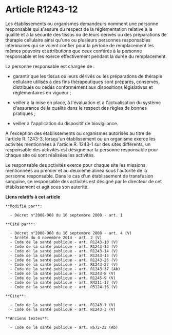 # Article R1243-12

Les établissements ou organismes demandeurs nomment une personne responsable qui s'assure du respect de la réglementation
relative à la qualité et à la sécurité des tissus ou de leurs dérivés ou des préparations de thérapie cellulaire ainsi qu'une
ou plusieurs personnes responsables intérimaires qui se voient confier pour la période de remplacement les mêmes pouvoirs et
attributions que ceux conférés à la personne responsable et les exerce effectivement pendant la durée du remplacement. 

La personne responsable est chargée de :

- garantir que les tissus ou leurs dérivés ou les préparations de thérapie cellulaire utilisés à des fins thérapeutiques sont
préparés, conservés, distribués ou cédés conformément aux dispositions législatives et réglementaires en vigueur ;

- veiller à la mise en place, à l'évaluation et à l'actualisation du système d'assurance de la qualité dans le respect des
règles de bonnes pratiques ;

- veiller à l'application du dispositif de biovigilance.

A l'exception des établissements ou organismes autorisés au titre de l'article R. 1243-3, lorsqu'un établissement ou un
organisme exerce les activités mentionnées à l'article R. 1243-1 sur des sites différents, un responsable des activités est
désigné par la personne responsable pour chaque site où sont réalisées les activités. 

Le responsable des activités exerce pour chaque site les missions mentionnées au premier et au deuxième alinéa sous
l'autorité de la personne responsable. Dans le cas d'un établissement de transfusion sanguine, ce responsable des activités
est désigné par le directeur de cet établissement et agit sous son autorité.

**Liens relatifs à cet article**

	**Modifié par**:

	  - Décret n°2008-968 du 16 septembre 2008 - art. 1

	**Cité par**:

	  - Décret n°2008-968 du 16 septembre 2008 - art. 4 (V)
	  - Arrêté du 4 novembre 2014 - art. 2 (V)
	  - Code de la santé publique - art. R1243-10 (V)
	  - Code de la santé publique - art. R1243-13 (V)
	  - Code de la santé publique - art. R1243-14 (V)
	  - Code de la santé publique - art. R1243-15 (V)
	  - Code de la santé publique - art. R1243-25 (V)
	  - Code de la santé publique - art. R1243-27 (V)
	  - Code de la santé publique - art. R1243-37 (Ab)
	  - Code de la santé publique - art. R1243-8 (V)
	  - Code de la santé publique - art. R1245-9 (V)
	  - Code de la santé publique - art. R4211-17 (V)
	  - Code de la santé publique - art. R5124-16 (V)

	**Cite**:

	  - Code de la santé publique - art. R1243-1 (V)
	  - Code de la santé publique - art. R1243-3 (V)

	**Anciens textes**:

	  - Code de la santé publique - art. R672-22 (Ab)
